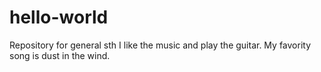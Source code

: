 # hello-world
Repository for general sth
I like the music and play the guitar.
My favority song is dust in the wind.
